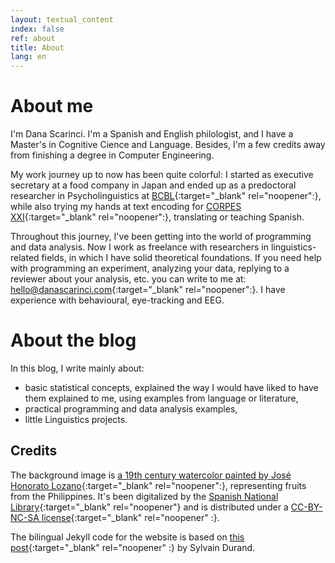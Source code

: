 ```yaml
---
layout: textual_content 
index: false 
ref: about
title: About
lang: en
---
```


# About me

I'm Dana Scarinci. I'm a Spanish and English philologist, and I have a Master's in Cognitive Cience and Language. Besides, I'm a few credits away from finishing a degree in Computer Engineering.

My work journey up to now has been quite colorful: I started as executive secretary at a food company in Japan and ended up as a predoctoral researcher in Psycholinguistics at [BCBL](https://www.bcbl.eu){:target="_blank" rel="noopener":}, while also trying my hands at text encoding for [CORPES XXI](https://www.rae.es/recursos/banco-de-datos/corpes-xxi){:target="_blank" rel="noopener":}, translating or teaching Spanish.

Throughout this journey, I've been getting into the world of programming and data analysis. Now I work as freelance with researchers in linguistics-related fields, in which I have solid theoretical foundations. If you need help with programming an experiment, analyzing your data, replying to a reviewer about your analysis, etc. you can write to me at: [hello@danascarinci.com](mailto:hello@danascarinci.com){:target="_blank" rel="noopener":}. I have experience with behavioural, eye-tracking and EEG.

# About the blog

In this blog, I write mainly about:

- basic statistical concepts, explained the way I would have liked to have them explained to me, using examples from language or literature,
- practical programming and data analysis examples,
- little Linguistics projects.


## Credits

The background image is [a 19th century watercolor painted by José Honorato Lozano](http://bdh.bne.es/bnesearch/detalle/bdh0000026162){:target="_blank" rel="noopener":}, representing fruits from the Philippines. It's been digitalized by the [Spanish National Library](http://www.bne.es){:target="_blank" rel="noopener"} and is distributed under a [CC-BY-NC-SA license](https://creativecommons.org/licenses/by-nc-sa/4.0/){:target="_blank" rel="noopener" :}.

The bilingual Jekyll code for the website is based on [this post](https://www.sylvaindurand.org/making-jekyll-multilingual/){:target="_blank" rel="noopener" :} by Sylvain Durand.



